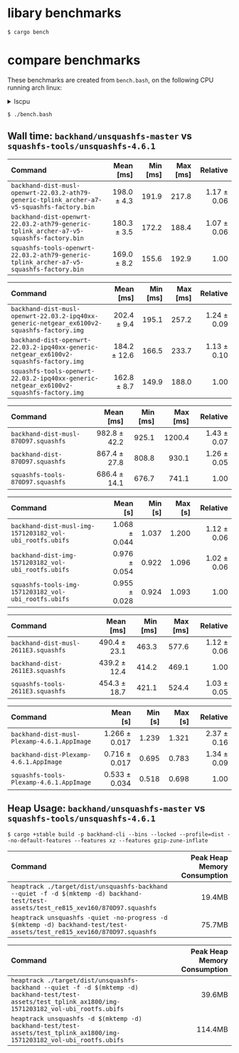 # libary benchmarks
```
$ cargo bench
```

# compare benchmarks

These benchmarks are created from `bench.bash`, on the following CPU running arch linux:

</details>

<details><summary>lscpu</summary>

```
$ lscpu
Architecture:            x86_64
  CPU op-mode(s):        32-bit, 64-bit
  Address sizes:         39 bits physical, 48 bits virtual
  Byte Order:            Little Endian
CPU(s):                  4
  On-line CPU(s) list:   0-3
Vendor ID:               GenuineIntel
  Model name:            Intel(R) Core(TM) i5-6300U CPU @ 2.40GHz
    CPU family:          6
    Model:               78
    Thread(s) per core:  2
    Core(s) per socket:  2
    Socket(s):           1
    Stepping:            3
    CPU(s) scaling MHz:  80%
    CPU max MHz:         3000.0000
    CPU min MHz:         400.0000
    BogoMIPS:            5001.23
```

</details>

```
$ ./bench.bash
```

## Wall time: `backhand/unsquashfs-master` vs `squashfs-tools/unsquashfs-4.6.1`
| Command | Mean [ms] | Min [ms] | Max [ms] | Relative |
|:---|---:|---:|---:|---:|
| `backhand-dist-musl-openwrt-22.03.2-ath79-generic-tplink_archer-a7-v5-squashfs-factory.bin` | 198.0 ± 4.3 | 191.9 | 217.8 | 1.17 ± 0.06 |
| `backhand-dist-openwrt-22.03.2-ath79-generic-tplink_archer-a7-v5-squashfs-factory.bin` | 180.3 ± 3.5 | 172.2 | 188.4 | 1.07 ± 0.06 |
| `squashfs-tools-openwrt-22.03.2-ath79-generic-tplink_archer-a7-v5-squashfs-factory.bin` | 169.0 ± 8.2 | 155.6 | 192.9 | 1.00 |

| Command | Mean [ms] | Min [ms] | Max [ms] | Relative |
|:---|---:|---:|---:|---:|
| `backhand-dist-musl-openwrt-22.03.2-ipq40xx-generic-netgear_ex6100v2-squashfs-factory.img` | 202.4 ± 9.4 | 195.1 | 257.2 | 1.24 ± 0.09 |
| `backhand-dist-openwrt-22.03.2-ipq40xx-generic-netgear_ex6100v2-squashfs-factory.img` | 184.2 ± 12.6 | 166.5 | 233.7 | 1.13 ± 0.10 |
| `squashfs-tools-openwrt-22.03.2-ipq40xx-generic-netgear_ex6100v2-squashfs-factory.img` | 162.8 ± 8.7 | 149.9 | 188.0 | 1.00 |

| Command | Mean [ms] | Min [ms] | Max [ms] | Relative |
|:---|---:|---:|---:|---:|
| `backhand-dist-musl-870D97.squashfs` | 982.8 ± 42.2 | 925.1 | 1200.4 | 1.43 ± 0.07 |
| `backhand-dist-870D97.squashfs` | 867.4 ± 27.8 | 808.8 | 930.1 | 1.26 ± 0.05 |
| `squashfs-tools-870D97.squashfs` | 686.4 ± 14.1 | 676.7 | 741.1 | 1.00 |

| Command | Mean [s] | Min [s] | Max [s] | Relative |
|:---|---:|---:|---:|---:|
| `backhand-dist-musl-img-1571203182_vol-ubi_rootfs.ubifs` | 1.068 ± 0.044 | 1.037 | 1.200 | 1.12 ± 0.06 |
| `backhand-dist-img-1571203182_vol-ubi_rootfs.ubifs` | 0.976 ± 0.054 | 0.922 | 1.096 | 1.02 ± 0.06 |
| `squashfs-tools-img-1571203182_vol-ubi_rootfs.ubifs` | 0.955 ± 0.028 | 0.924 | 1.093 | 1.00 |

| Command | Mean [ms] | Min [ms] | Max [ms] | Relative |
|:---|---:|---:|---:|---:|
| `backhand-dist-musl-2611E3.squashfs` | 490.4 ± 23.1 | 463.3 | 577.6 | 1.12 ± 0.06 |
| `backhand-dist-2611E3.squashfs` | 439.2 ± 12.4 | 414.2 | 469.1 | 1.00 |
| `squashfs-tools-2611E3.squashfs` | 454.3 ± 18.7 | 421.1 | 524.4 | 1.03 ± 0.05 |

| Command | Mean [s] | Min [s] | Max [s] | Relative |
|:---|---:|---:|---:|---:|
| `backhand-dist-musl-Plexamp-4.6.1.AppImage` | 1.266 ± 0.017 | 1.239 | 1.321 | 2.37 ± 0.16 |
| `backhand-dist-Plexamp-4.6.1.AppImage` | 0.716 ± 0.017 | 0.695 | 0.783 | 1.34 ± 0.09 |
| `squashfs-tools-Plexamp-4.6.1.AppImage` | 0.533 ± 0.034 | 0.518 | 0.698 | 1.00 |

## Heap Usage: `backhand/unsquashfs-master` vs `squashfs-tools/unsquashfs-4.6.1`
```
$ cargo +stable build -p backhand-cli --bins --locked --profile=dist --no-default-features --features xz --features gzip-zune-inflate
```

| Command | Peak Heap Memory Consumption |
| :------ | ---------------------------: |
| `heaptrack ./target/dist/unsquashfs-backhand --quiet -f -d $(mktemp -d) backhand-test/test-assets/test_re815_xev160/870D97.squashfs` | 19.4MB |
| `heaptrack unsquashfs -quiet -no-progress -d $(mktemp -d) backhand-test/test-assets/test_re815_xev160/870D97.squashfs` | 75.7MB |

| Command | Peak Heap Memory Consumption |
| :------ | ---------------------------: |
| `heaptrack ./target/dist/unsquashfs-backhand --quiet -f -d $(mktemp -d) backhand-test/test-assets/test_tplink_ax1800/img-1571203182_vol-ubi_rootfs.ubifs` | 39.6MB |
| `heaptrack unsquashfs -d $(mktemp -d) backhand-test/test-assets/test_tplink_ax1800/img-1571203182_vol-ubi_rootfs.ubifs` | 114.4MB |
